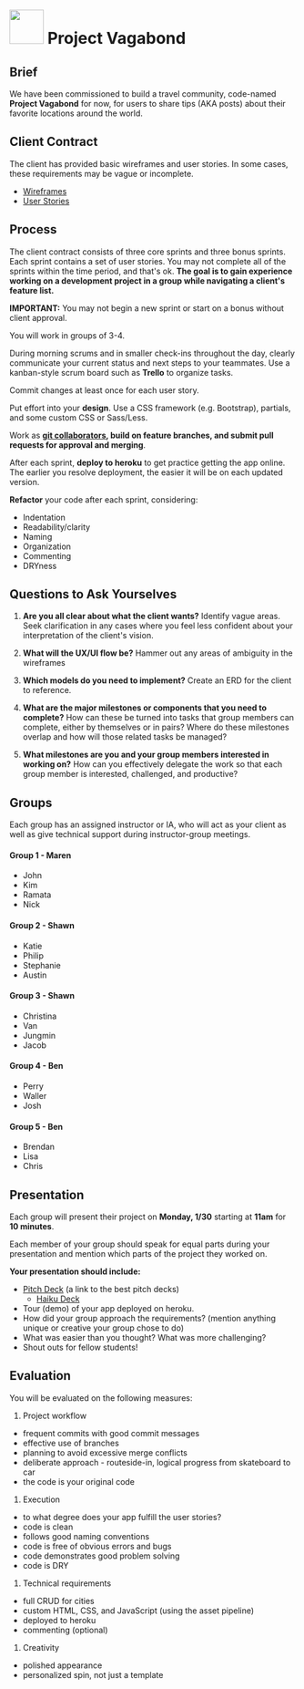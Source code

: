 # <img src="https://cloud.githubusercontent.com/assets/7833470/10899314/63829980-8188-11e5-8cdd-4ded5bcb6e36.png" height="60"> Project Vagabond


## Brief

We have been commissioned to build a travel community, code-named **Project Vagabond** for now, for users to share tips (AKA posts) about their favorite locations around the world.


## Client Contract

The client has provided basic wireframes and user stories. In some cases, these requirements may be vague or incomplete.

* [Wireframes](./wireframes.png)
* [User Stories](./user-stories.md)


## Process

The client contract consists of three core sprints and three bonus sprints. Each sprint contains a set of user stories. You may not complete all of the sprints within the time period, and that's ok. **The goal is to gain experience working on a development project in a group while navigating a client's feature list.**

**IMPORTANT:** You may not begin a new sprint or start on a bonus without client approval.

You will work in groups of 3-4.

During morning scrums and in smaller check-ins throughout the day, clearly communicate your current status and next steps to your teammates. Use a kanban-style scrum board such as **Trello** to organize tasks.

Commit changes at least once for each user story.

Put effort into your **design**. Use a CSS framework (e.g. Bootstrap), partials, and some custom CSS or Sass/Less.

Work as **[git collaborators](./git-collaboration-workflow.md), build on feature branches, and submit pull requests for approval and merging**.

After each sprint, **deploy to heroku** to get practice getting the app online. The earlier you resolve deployment, the easier it will be on each updated version.

**Refactor** your code after each sprint, considering:

* Indentation
* Readability/clarity
* Naming
* Organization
* Commenting
* DRYness


## Questions to Ask Yourselves

1. **Are you all clear about what the client wants?** Identify vague areas. Seek clarification in any cases where you feel less confident about your interpretation of the client's vision.

2. **What will the UX/UI flow be?** Hammer out any areas of ambiguity in the wireframes

3. **Which models do you need to implement?** Create an ERD for the client to reference.

4. **What are the major milestones or components that you need to complete?** How can these be turned into tasks that group members can complete, either by themselves or in pairs? Where do these milestones overlap and how will those related tasks be managed?

5. **What milestones are you and your group members interested in working on?** How can you effectively delegate the work so that each group member is interested, challenged, and productive?


## Groups

Each group has an assigned instructor or IA, who will act as your client as well as give technical support during instructor-group meetings.

#### Group 1 - Maren
* John
* Kim
* Ramata 
* Nick

#### Group 2 - Shawn
* Katie
* Philip
* Stephanie
* Austin

#### Group 3 - Shawn
* Christina
* Van
* Jungmin
* Jacob

#### Group 4 - Ben
* Perry
* Waller
* Josh

#### Group 5 - Ben
* Brendan
* Lisa
* Chris


## Presentation

Each group will present their project on **Monday, 1/30** starting at **11am** for **10 minutes**.

Each member of your group should speak for equal parts during your presentation and mention which parts of the project they worked on.

**Your presentation should include:**

* [Pitch Deck](http://bestpitchdecks.com/) (a link to the best pitch decks)
  * [Haiku Deck](https://www.haikudeck.com/)
* Tour (demo) of your app deployed on heroku.
* How did your group approach the requirements? (mention anything unique or creative your group chose to do)
* What was easier than you thought? What was more challenging?
* Shout outs for fellow students!


## Evaluation

You will be evaluated on the following measures:

1. Project workflow
  - frequent commits with good commit messages
  - effective use of branches
  - planning to avoid excessive merge conflicts
  - deliberate approach - routeside-in, logical progress from skateboard to car
  - the code is your original code
1. Execution
  - to what degree does your app fulfill the user stories?
  - code is clean
  - follows good naming conventions
  - code is free of obvious errors and bugs
  - code demonstrates good problem solving
  - code is DRY
1. Technical requirements
  - full CRUD for cities
  - custom HTML, CSS, and JavaScript (using the asset pipeline)
  - deployed to heroku
  - commenting (optional)
1. Creativity
  - polished appearance
  - personalized spin, not just a template
